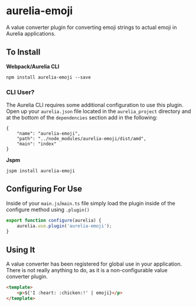 # aurelia-emoji
A value converter plugin for converting emoji strings to actual emoji in Aurelia applications.

## To Install

**Webpack/Aurelia CLI**

``` shell
npm install aurelia-emoji --save
```

### CLI User?
The Aurelia CLI requires some additional configuration to use this plugin. Open up your `aurelia.json` file located in the `aurelia_project` directory and at the bottom of the `dependencies` section add in the following:

```
{
    "name": "aurelia-emoji",
    "path": "../node_modules/aurelia-emoji/dist/amd",
    "main": "index"
}
```

**Jspm**

``` shell
jspm install aurelia-emoji
```

## Configuring For Use

Inside of your `main.js`/`main.ts` file simply load the plugin inside of
the configure method using `.plugin()`

``` javascript
export function configure(aurelia) {
    aurelia.use.plugin('aurelia-emoji');
}
```

## Using It

A value converter has been registered for global use in your application. There is not really anything to do, as it is a non-configurable value converter plugin.

``` html
<template>
    <p>${'I :heart: :chicken:!' | emoji}</p>
</template>
```
